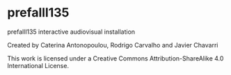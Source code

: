 prefalll135
===========

prefalll135 interactive audiovisual installation

Created by Caterina Antonopoulou, Rodrigo Carvalho and Javier Chavarri

This work is licensed under a Creative Commons Attribution-ShareAlike 4.0 International License.

